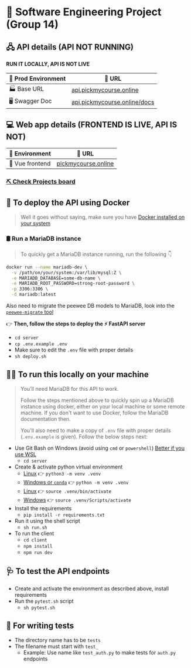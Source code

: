 # 🚧 **Software Engineering Project (Group 14)**

## 🖧 **API details (API NOT RUNNING)**
**RUN IT LOCALLY, API IS NOT LIVE**

| 🌱 Prod Environment | 🔗 URL                                                              |
|---------------------|---------------------------------------------------------------------|
| 🏭 Base URL         |[api.pickmycourse.online](https://api.pickmycourse.online)           |
| 🖥️ Swagger Doc      |[api.pickmycourse.online/docs](https://api.pickmycourse.online/docs) |

## 💻 **Web app details (FRONTEND IS LIVE, API IS NOT)**

| 🌱 Environment  | 🔗 URL                                           |
|-----------------|---------------------------------------------------|
| 📱 Vue frontend |[pickmycourse.online](https://pickmycourse.online) |

### **[⛏️ Check Projects board](https://github.com/orgs/se-sept-14-draft-work/projects/1)**

## 💫 **To deploy the API using Docker**
> Well it goes without saying, make sure you have [Docker installed on your system](https://docs.docker.com/engine/install)

### 🛢️ **Run a MariaDB instance**
> To quickly get a MariaDB instance running, run the following 👇️
```sh
docker run --name mariadb-dev \
  -v /path/on/your/system:/var/lib/mysql:Z \
  -e MARIADB_DATABASE=some-db-name \
  -e MARIADB_ROOT_PASSWORD=strong-root-password \
  -p 3306:3306 \
  -d mariadb:latest
```
Also need to migrate the peewee DB models to MariaDB, look into the [`peewee-migrate` tool](https://github.com/klen/peewee_migrate)

👉️ **Then, follow the steps to deploy the ⚡️ FastAPI server**
- `cd server`
- `cp .env.example .env`
- Make sure to edit the `.env` file with proper details
- `sh deploy.sh`

## 🏃‍♀️ **To run this locally on your machine**
<blockquote>
You'll need MariaDB for this API to work.

Follow the steps mentioned above to quickly spin up a MariaDB instance using docker, either on your local machine or some remote machine. If you don't want to use Docker, follow the MariaDB documentation then.

You'll also need to make a copy of `.env` file with proper details (`.env.example` is given). Follow the below steps next:
</blockquote>

- Use Git Bash on Windows (avoid using `cmd` or `powershell`) [Better if you use WSL](https://learn.microsoft.com/en-us/windows/wsl/)
  - `cd server`
- Create & activate python virtual environment
  - [Linux]() 👉️ `python3 -m venv .venv`
  - [Windows or `conda`]() 👉️ `python -m venv .venv`
  - [Linux]() 👉️ `source .venv/bin/activate`
  - [Windows]() 👉️ `source .venv/Scripts/activate`
- Install the requirements
  - `pip install -r requirements.txt`
- Run it using the shell script
  - `sh run.sh`
- To run the client
  - `cd client`
  - `npm install`
  - `npm run dev`

## 🩺 **To test the API endpoints**
- Create and activate the environment as described above, install requirements
- Run the `pytest.sh` script
  - `sh pytest.sh`

## 💉 **For writing tests**
- The directory name has to be `tests`
- The filename must start with `test_`
  - Example: Use name like `test_auth.py` to make tests for `auth.py` endpoints

